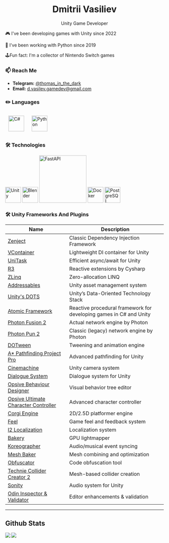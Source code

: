 <h1 align="center">Dmitrii Vasiliev</h1>

<p align="center">
  Unity Game Developer
</p>

:video_game: I've been developing games with Unity since 2022

🐍 I've been working with Python since 2019

🕹️Fun fact: I'm a collector of Nintendo Switch games

### 📫 Reach Me
- **Telegram:** [@thomas_in_the_dark](https://t.me/thomas_in_the_dark)
- **Email:** d.vasilev.gamedev@gmail.com  

### :pencil2: Languages
<p align="left">
  <a href="https://docs.microsoft.com/en-us/dotnet/csharp/" target="_blank"><img style="margin: 10px" src="https://profilinator.rishav.dev/skills-assets/csharp-original.svg" alt="C#" height="50" /></a>  
  <a href="https://www.python.org/" target="_blank"><img style="margin: 10px" src="https://profilinator.rishav.dev/skills-assets/python-original.svg" alt="Python" height="50" /></a>  
</p>

### 🛠️ Technologies
<p align="left">
  <a href="https://unity.com/" target="_blank"><img src="https://profilinator.rishav.dev/skills-assets/unity.png" alt="Unity" width="50" /></a>
  <a href="https://www.blender.org/" target="_blank"><img src="https://profilinator.rishav.dev/skills-assets/blender_community_badge_white.svg" alt="Blender" width="50" /></a>
  <a href="https://fastapi.tiangolo.com/" target="_blank"><img src="https://fastapi.tiangolo.com/img/logo-margin/logo-teal.png" alt="FastAPI" width="150" /></a>
  <a href="https://www.docker.com/" target="_blank"><img src="https://profilinator.rishav.dev/skills-assets/docker-original-wordmark.svg" alt="Docker" width="50" /></a>
  <a href="https://www.postgresql.org/" target="_blank"><img src="https://profilinator.rishav.dev/skills-assets/postgresql-original-wordmark.svg" alt="PostgreSQL" width="50" /></a>
</p>

### 🛠️ Unity Frameworks And Plugins

| Name | Description |
|----------|--------------------|
| [Zenject](https://github.com/modesttree/Zenject) | Classic Dependency Injection Framework |
| [VContainer](https://vcontainer.hadashikick.jp) | Lightweight DI container for Unity |
| [UniTask](https://github.com/Cysharp/UniTask) | Efficient async/await for Unity |
| [R3](https://github.com/Cysharp/R3) | Reactive extensions by Cysharp |
| [ZLinq](https://github.com/Cysharp/ZLinq) | Zero-allocation LINQ |
| [Addressables](https://docs.unity3d.com/6000.0/Documentation/Manual/com.unity.addressables.html) | Unity asset management system |
| [Unity's DOTS](https://unity.com/dots) | Unity’s Data-Oriented Technology Stack |
| [Atomic Framework](https://github.com/StarKRE22/Atomic) | Reactive procedural framework for developing games in C# and Unity |
| [Photon Fusion 2](https://www.photonengine.com/fusion) | Actual network engine by Photon |
| [Photon Pun 2](https://www.photonengine.com/pun) | Classic (legacy) network engine by Photon |
| [DOTween](https://dotween.demigiant.com/) | Tweening and animation engine |
| [A* Pathfinding Project Pro](https://www.arongranberg.com/astar/docs/) | Advanced pathfinding for Unity |
| [Cinemachine](https://unity.com/features/cinemachine) | Unity camera system |
| [Dialogue System](https://assetstore.unity.com/packages/tools/behavior-ai/dialogue-system-for-unity-11672) | Dialogue system for Unity |
| [Opsive Behaviour Designer](https://opsive.com/assets/behavior-designer/) | Visual behavior tree editor |
| [Opsive Ultimate Character Controller](https://opsive.com/assets/ultimate-character-controller/) | Advanced character controller |
| [Corgi Engine](https://corgi-engine.moremountains.com/) | 2D/2.5D platformer engine |
| [Feel](https://feel.moremountains.com/) | Game feel and feedback system |
| [I2 Localization](https://assetstore.unity.com/packages/tools/localization/i2-localization-14884) | Localization system |
| [Bakery](https://assetstore.unity.com/packages/tools/level-design/bakery-gpu-lightmapper-122218) | GPU lightmapper |
| [Koreographer](https://assetstore.unity.com/packages/tools/audio/koreographer-54639) | Audio/musical event syncing |
| [Mesh Baker](https://assetstore.unity.com/packages/tools/modeling/mesh-baker-5017) | Mesh combining and optimization |
| [Obfuscator](https://assetstore.unity.com/packages/tools/utilities/obfuscator-source-210262#description) | Code obfuscation tool |
| [Technie Collider Creator 2](https://assetstore.unity.com/packages/tools/physics/technie-collider-creator-2-217070) | Mesh-based collider creation |
| [Sonity](https://www.sonigon.com/sonity/) | Audio system for Unity |
| [Odin Inspector & Validator](https://odininspector.com) | Editor enhancements & validation |

---

## Github Stats  
<div align="center"><img src="https://github-readme-stats.vercel.app/api?username=NintendaDev&show_icons=true&count_private=true&hide_border=true" align="left" /></div>  
<div align="center"><img src="https://github-readme-stats.vercel.app/api/top-langs/?username=NintendaDev&layout=compact" align="left" /></div>  
